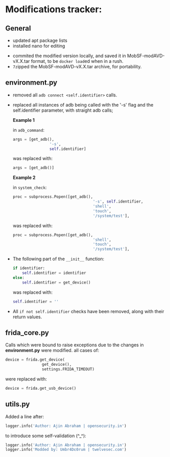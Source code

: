 # Modifications tracker:

## General

* updated apt package lists
* installed nano for editing

- commited the modified version locally, and saved it in MobSF-modAVD-vX.X.tar format, to be `docker load`ed when in a rush.
- `7z`ipped the MobSF-modAVD-vX.X.tar archive, for portability.

## environment.py

* removed all `adb connect <self.identifier>` calls.
* replaced all instances of adb being called with the '-s' flag and the self.identifier parameter, with straight adb calls;<br/>
  
  **Example 1**
  
  in `adb_command`:
    ```python
    args = [get_adb(),
                    '-s',
                    self.identifier]
    ```
    was replaced with:
    ```python
    args = [get_adb()]
    ```
  
  **Example 2**
  
  in `system_check`:
    ```python
  proc = subprocess.Popen([get_adb(),
                                       '-s', self.identifier,
                                       'shell',
                                       'touch',
                                       '/system/test'],
    ```
    was replaced with:
    ```python
  proc = subprocess.Popen([get_adb(),
                                       'shell',
                                       'touch',
                                       '/system/test'],
    ```

* The following part of the `__init__` function:
  ```python
  if identifier:
      self.identifier = identifier
  else:
      self.identifier = get_device()
  ```
  was replaced with:
  ```python
  self.identifier = ''
  ```

* All `if not self.identifier` checks have been removed, along with their return values.

## frida_core.py

Calls which were bound to raise exceptions due to the changes in **environment.py** were modified.
all cases of:
```python
device = frida.get_device(
                get_device(),
                settings.FRIDA_TIMEOUT)
```

were replaced with:
```python
device = frida.get_usb_device()
```

## utils.py

Added a line after:
```python
logger.info('Author: Ajin Abraham | opensecurity.in')    
```
to introduce some self-validation (^_^):
```python
logger.info('Author: Ajin Abraham | opensecurity.in')
logger.info('Modded by: Umbr4Dε0rum | twelvesec.com')
```
